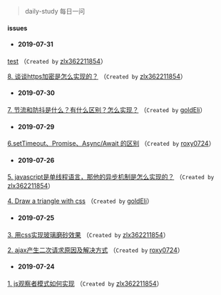 
 > daily-study 每日一问
#### issues
* #### 2019-07-31
 [test](https://github.com/zlx362211854/daily-study/issues/26) （`Created by` [zlx362211854](https://github.com/zlx362211854)）

 [8. 谈谈https加密是怎么实现的？](https://github.com/zlx362211854/daily-study/issues/25) （`Created by` [zlx362211854](https://github.com/zlx362211854)）

* #### 2019-07-30
 [7. 节流和防抖是什么？有什么区别？怎么实现？](https://github.com/zlx362211854/daily-study/issues/24) （`Created by` [goldEli](https://github.com/goldEli)）

* #### 2019-07-29
 [6.setTimeout、Promise、Async/Await 的区别](https://github.com/zlx362211854/daily-study/issues/23) （`Created by` [roxy0724](https://github.com/roxy0724)）

* #### 2019-07-26
 [5. javascript是单线程语言，那他的异步机制是怎么实现的？](https://github.com/zlx362211854/daily-study/issues/22) （`Created by` [zlx362211854](https://github.com/zlx362211854)）

 [4. Draw a triangle with css](https://github.com/zlx362211854/daily-study/issues/18) （`Created by` [goldEli](https://github.com/goldEli)）

* #### 2019-07-25
 [3. 用css实现玻璃磨砂效果](https://github.com/zlx362211854/daily-study/issues/4) （`Created by` [zlx362211854](https://github.com/zlx362211854)）

 [2. ajax产生二次请求原因及解决方式](https://github.com/zlx362211854/daily-study/issues/3) （`Created by` [roxy0724](https://github.com/roxy0724)）

* #### 2019-07-24
 [1. js观察者模式如何实现](https://github.com/zlx362211854/daily-study/issues/1) （`Created by` [zlx362211854](https://github.com/zlx362211854)）
